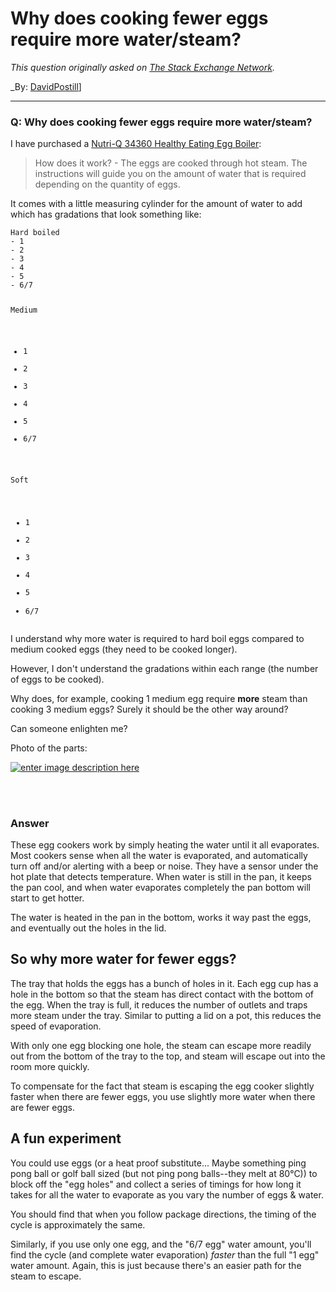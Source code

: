 ﻿# Why does cooking fewer eggs require more water/steam?

_This question originally asked on [The Stack Exchange Network](https://cooking.stackexchange.com/q/116059)._

_By: [DavidPostill](https://cooking.stackexchange.com/u/51123)]
<br><hr>
### Q: Why does cooking fewer eggs require more water/steam?
<p>I have purchased a <a href="https://www.amazon.co.uk/Nutri-Q-34360-Healthy-Poaching-Stainless/dp/B076F577M6" rel="noreferrer">Nutri-Q 34360 Healthy Eating Egg Boiler</a>:</p>
<blockquote>
<p>How does it work? - The eggs are cooked through hot steam. The instructions will guide you on the amount of water that is required depending on the quantity of eggs.</p>
</blockquote>
<p>It comes with a little measuring cylinder for the amount of water to add which has gradations that look something like:</p>
<pre><code>Hard boiled
- 1
- 2
- 3
- 4
- 5
- 6/7

Medium
- 1
- 2
- 3
- 4
- 5
- 6/7

Soft
- 1
- 2
- 3
- 4
- 5
- 6/7
</code></pre>
<p>I understand why more water is required to hard boil eggs compared to medium cooked eggs (they need to be cooked longer).</p>
<p>However, I don't understand the gradations within each range (the number of eggs to be cooked).</p>
<p>Why does, for example, cooking 1 medium egg require <strong>more</strong> steam than cooking 3 medium eggs? Surely it should be the other way around?</p>
<p>Can someone enlighten me?</p>
<p>Photo of the parts:</p>
<p><a href="https://i.sstatic.net/8NyiO.png" rel="noreferrer"><img src="https://i.sstatic.net/8NyiO.png" alt="enter image description here" /></a></p>

<br><br>
### Answer 
<p>These egg cookers work by simply heating the water until it all evaporates. Most cookers sense when all the water is evaporated, and automatically turn off and/or alerting with a beep or noise. They have a sensor under the hot plate that detects temperature. When water is still in the pan, it keeps the pan cool, and when water evaporates completely the pan bottom will start to get hotter.</p>
<p>The water is heated in the pan in the bottom, works it way past the eggs, and eventually out the holes in the lid.</p>
<h2>So why more water for fewer eggs?</h2>
<p>The tray that holds the eggs has a bunch of holes in it. Each egg cup has a hole in the bottom so that the steam has direct contact with the bottom of the egg. When the tray is full, it reduces the number of outlets and traps more steam under the tray. Similar to putting a lid on a pot, this reduces the speed of evaporation.</p>
<p>With only one egg blocking one hole, the steam can escape more readily out from the bottom of the tray to the top, and steam will escape out into the room more quickly.</p>
<p>To compensate for the fact that steam is escaping the egg cooker slightly faster when there are fewer eggs, you use slightly more water when there are fewer eggs.</p>
<h2>A fun experiment</h2>
<p>You could use eggs (or a heat proof substitute... Maybe something ping pong ball or golf ball sized (but not ping pong balls--they melt at 80°C)) to block off the &quot;egg holes&quot; and collect a series of timings for how long it takes for all the water to evaporate as you vary the number of eggs &amp; water.</p>
<p>You should find that when you follow package directions, the timing of the cycle is approximately the same.</p>
<p>Similarly, if you use only one egg, and the &quot;6/7 egg&quot; water amount, you'll find the cycle (and complete water evaporation) <em>faster</em> than the full &quot;1 egg&quot; water amount. Again, this is just because there's an easier path for the steam to escape.</p>

